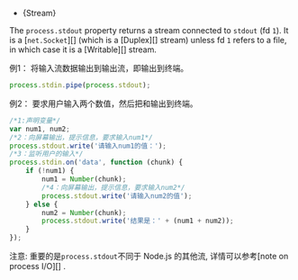 
* {Stream}

The `process.stdout` property returns a stream connected to
`stdout` (fd `1`). It is a [`net.Socket`][] (which is a [Duplex][]
stream) unless fd `1` refers to a file, in which case it is
a [Writable][] stream.

例1： 将输入流数据输出到输出流，即输出到终端。

```js
process.stdin.pipe(process.stdout);
```
例2： 要求用户输入两个数值，然后把和输出到终端。

```js
/*1:声明变量*/
var num1, num2;
/*2：向屏幕输出，提示信息，要求输入num1*/
process.stdout.write('请输入num1的值：');
/*3：监听用户的输入*/
process.stdin.on('data', function (chunk) {
    if (!num1) {
        num1 = Number(chunk);
        /*4：向屏幕输出，提示信息，要求输入num2*/
        process.stdout.write('请输入num2的值');
    } else {
        num2 = Number(chunk);
        process.stdout.write('结果是：' + (num1 + num2));
    }
});
```

注意:  重要的是`process.stdout`不同于 Node.js 的其他流,
详情可以参考[note on process I/O][] .

